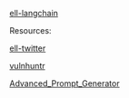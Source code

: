 [ell-langchain](https://github.com/MadcowD/ell)

Resources:


[ell-twitter](https://x.com/wgussml/status/1833615864131948756)

[vulnhuntr](https://github.com/protectai/vulnhuntr)

[Advanced_Prompt_Generator](https://huggingface.co/spaces/Adam-Ben-Khalifa/Advanced_Prompt_Generator)
